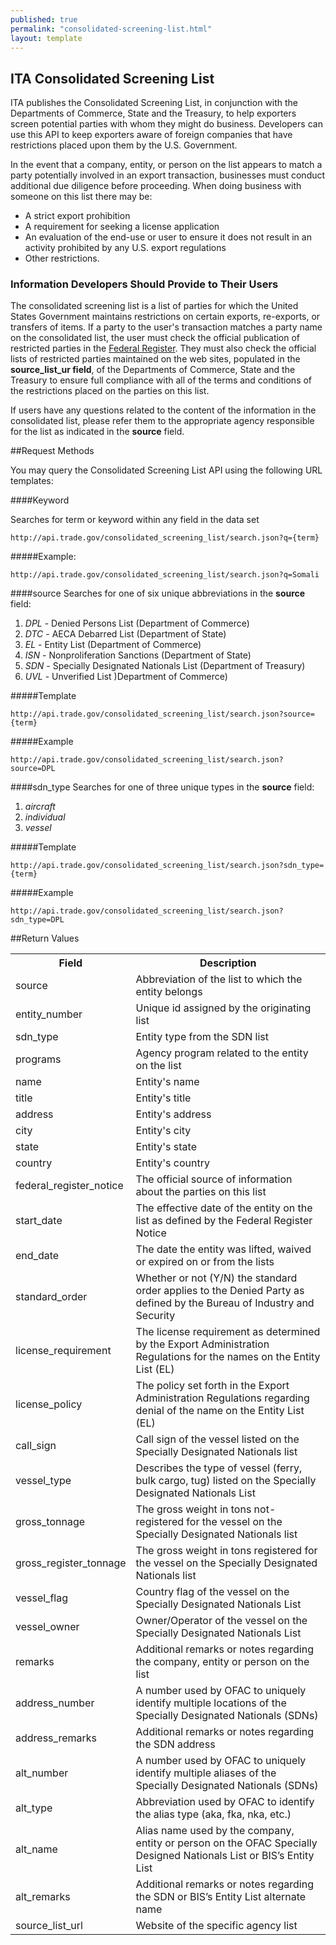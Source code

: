 ```yaml
---
published: true
permalink: "consolidated-screening-list.html"
layout: template
---
```


## ITA Consolidated Screening List

ITA publishes the Consolidated Screening List, in conjunction with the Departments of Commerce, State and the Treasury, to help exporters screen potential parties with whom they might do business. Developers can use this API to keep exporters aware of foreign companies that have restrictions placed upon them by the U.S. Government.

In the event that a company, entity, or person on the list appears to match a party potentially involved in an export transaction, businesses must conduct additional due diligence before proceeding. When doing business with someone on this list there may be:

- A strict export prohibition
- A requirement for seeking a license application
- An evaluation of the end-use or user to ensure it does not result in an activity prohibited by any U.S. export regulations
- Other restrictions.

### Information Developers Should Provide to Their Users

The consolidated screening list is a list of parties for which the United States Government maintains restrictions on certain exports, re-exports, or transfers of items. If a party to the user's transaction matches a party name on the consolidated list, the user must check the official publication of restricted parties in the [Federal Register](http://www.gpoaccess.gov/fr/). They must also check the official lists of restricted parties maintained on the web sites, populated in the **source_list_ur field**, of the Departments of Commerce, State and the Treasury to ensure full compliance with all of the terms and conditions of the restrictions placed on the parties on this list.

If users have any questions related to the content of the information in the consolidated list, please refer them to the appropriate agency responsible for the list as indicated in the **source** field. 

##Request Methods

You may query the Consolidated Screening List API using the following URL templates:

####Keyword

Searches for term or keyword within any field in the data set

    http://api.trade.gov/consolidated_screening_list/search.json?q={term}

#####Example:

    http://api.trade.gov/consolidated_screening_list/search.json?q=Somali

####source
Searches for one of six unique abbreviations in the **source** field:

1. _DPL_ - Denied Persons List (Department of Commerce)
2. _DTC_ - AECA Debarred List  (Department of State)
3. _EL_	- Entity List (Department of Commerce)
4. _ISN_ - Nonproliferation Sanctions (Department of State)
5. _SDN_ - Specially Designated Nationals List (Department of Treasury)
6. _UVL_ - Unverified List )Department of Commerce)

#####Template

    http://api.trade.gov/consolidated_screening_list/search.json?source={term}
        
#####Example

    http://api.trade.gov/consolidated_screening_list/search.json?source=DPL
    
####sdn_type
Searches for one of three unique types in the **source** field:

1. _aircraft_
2. _individual_
3. _vessel_


#####Template

    http://api.trade.gov/consolidated_screening_list/search.json?sdn_type={term}
        
#####Example

    http://api.trade.gov/consolidated_screening_list/search.json?sdn_type=DPL



##Return Values
<table border="0">
<tr>
<th>Field</th>
<th>Description</th>
</tr>

<tr>
<td>source</td>
<td>Abbreviation of the list to which the entity belongs</td>
</tr>

<tr>
<td>entity_number</td>
<td>Unique id assigned by the originating list</td>
</tr>

<tr>
<td>sdn_type</td>
<td>Entity type from the SDN list</td>
</tr>

<tr>
<td>programs</td>
<td>Agency program related to the entity on the list</td>
</tr>

<tr>
<td>name</td>
<td>Entity's name</td>
</tr>

<tr>
<td>title</td>
<td>Entity's title</td>
</tr>

<tr>
<td>address</td>
<td>Entity's address</td>
</tr>

<tr>
<td>city</td>
<td>Entity's city</td>
</tr>

<tr>
<td>state</td>
<td>Entity's state</td>
</tr>

<tr>
<td>country</td>
<td>Entity's country</td>
</tr>

<tr>
<td>federal_register_notice</td>
<td>The official source of information about the parties on this list</td>
</tr>

<tr>
<td>start_date</td>
<td>The effective date of the entity on the list as defined by the Federal Register Notice</td>
</tr>

<tr>
<td>end_date</td>
<td>The date the entity was lifted, waived or expired on or from the lists</td>
</tr>

<tr>
<td>standard_order</td>
<td>Whether or not (Y/N) the standard order applies to the Denied Party as defined by the Bureau of Industry and Security</td>
</tr>

<tr>
<td>license_requirement</td>
<td>The license requirement as determined by the Export Administration Regulations for the names on the Entity List (EL)</td>
</tr>

<tr>
<td>license_policy</td>
<td>The policy set forth in the Export Administration Regulations regarding denial of the name on the Entity 
List (EL)</td>
</tr>

<tr>
<td>call_sign</td>
<td>Call sign of the vessel listed on the Specially Designated Nationals list</td>
</tr>

<tr>
<td>vessel_type</td>
<td>Describes the type of vessel (ferry, bulk cargo, tug) listed on the Specially Designated Nationals List </td>
</tr>

<tr>
<td>gross_tonnage</td>
<td>The gross weight in tons not-registered for the vessel on the Specially Designated Nationals list</td>
</tr>

<tr>
<td>gross_register_tonnage</td>
<td>The gross weight in tons registered for the vessel on the Specially Designated Nationals list </td>
</tr>

<tr>
<td>vessel_flag</td>
<td>Country flag of the vessel on the Specially Designated Nationals List</td>
</tr>

<tr>
<td>vessel_owner</td>
<td>Owner/Operator of the vessel on the Specially Designated Nationals List </td>
</tr>

<tr>
<td>remarks</td>
<td>Additional remarks or notes regarding the company, entity or person on the list</td>
</tr>

<tr>
<td>address_number</td>
<td>A number used by OFAC to uniquely identify multiple locations of the Specially Designated Nationals (SDNs)</td>
</tr>

<tr>
<td>address_remarks</td>
<td>Additional remarks or notes regarding the SDN address</td>
</tr>

<tr>
<td>alt_number</td>
<td>A number used by OFAC to uniquely identify multiple aliases of the Specially Designated Nationals (SDNs)</td>
</tr>

<tr>
<td>alt_type</td>
<td>Abbreviation used by OFAC to identify the alias type (aka, fka, nka, etc.) </td>
</tr>

<tr>
<td>alt_name</td>
<td>Alias name used by the company, entity or person on the OFAC Specially Designed Nationals List or BIS’s Entity List</td>
</tr>

<tr>
<td>alt_remarks</td>
<td>Additional remarks or notes regarding the SDN or BIS’s Entity List alternate name</td>
</tr>

<tr>
<td>source_list_url</td>
<td>Website of the specific agency list</td>
</tr>

</table>